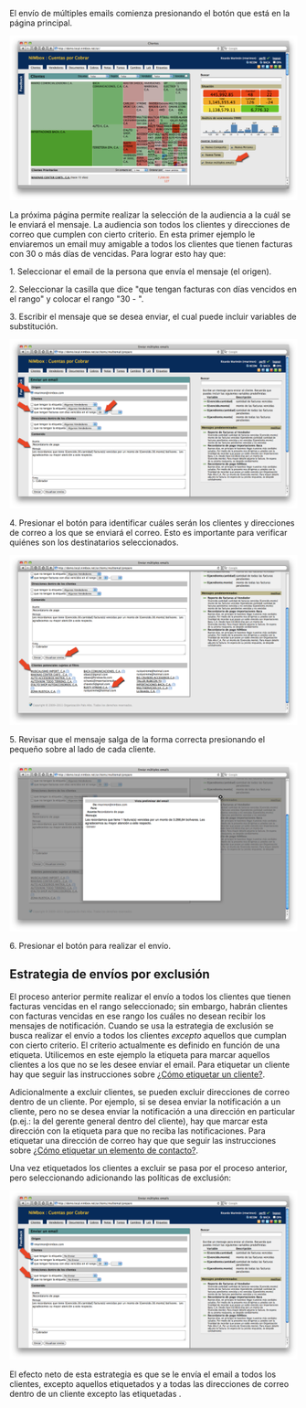 El envío de múltiples emails comienza presionando el botón  que está en
la página principal.

![ar-multimemail-1.png](ar-multimemail-1.png "ar-multimemail-1.png")

La próxima página permite realizar la selección de la audiencia a la
cuál se le enviará el mensaje. La audiencia son todos los clientes y
direcciones de correo que cumplen con cierto criterio. En esta primer
ejemplo le enviaremos un email muy amigable a todos los clientes que
tienen facturas con 30 o más días de vencidas. Para lograr esto hay que:

1\. Seleccionar el email de la persona que envía el mensaje (el origen).

2\. Seleccionar la casilla que dice "que tengan facturas con días
vencidos en el rango" y colocar el rango "30 - ".

3\. Escribir el mensaje que se desea enviar, el cual puede incluir
variables de substitución.

![ar-multimemail-2.png](ar-multimemail-2.png "ar-multimemail-2.png")

4\. Presionar el botón  para identificar cuáles serán los clientes y
direcciones de correo a los que se enviará el correo. Esto es importante
para verificar quiénes son los destinatarios seleccionados.

![ar-multimemail-3.png](ar-multimemail-3.png "ar-multimemail-3.png")

5\. Revisar que el mensaje salga de la forma correcta presionando el
pequeño sobre al lado de cada cliente.

![ar-multimemail-4.png](ar-multimemail-4.png "ar-multimemail-4.png")

6\. Presionar el botón  para realizar el envío.

## Estrategia de envíos por exclusión

El proceso anterior permite realizar el envío a todos los clientes que
tienen facturas vencidas en el rango seleccionado; sin embargo, habrán
clientes con facturas vencidas en ese rango los cuáles no desean recibir
los mensajes de notificación. Cuando se usa la estrategia de exclusión
se busca realizar el envío a todos los clientes *excepto* aquellos que
cumplan con cierto criterio. El criterio actualmente es definido en
función de una etiqueta. Utilicemos en este ejemplo la etiqueta  para
marcar aquellos clientes a los que no se les desee enviar el email. Para
etiquetar un cliente hay que seguir las instrucciones sobre [¿Cómo
etiquetar un cliente?](¿Cómo_etiquetar_un_cliente? "wikilink").

Adicionalmente a excluir clientes, se pueden excluir direcciones de
correo dentro de un cliente. Por ejemplo, si se desea enviar la
notificación a un cliente, pero no se desea enviar la notificación a una
dirección en particular (p.ej.: la del gerente general dentro del
cliente), hay que marcar esta dirección con la etiqueta  para que no
reciba las notificaciones. Para etiquetar una dirección de correo hay
que que seguir las instrucciones sobre [¿Cómo etiquetar un elemento de
contacto?](¿Cómo_etiquetar_un_elemento_de_contacto? "wikilink").

Una vez etiquetados los clientes a excluir se pasa por el proceso
anterior, pero seleccionando adicionando las políticas de exclusión:

![ar-multimemail-5.png](ar-multimemail-5.png "ar-multimemail-5.png")

El efecto neto de esta estrategia es que se le envía el email a todos
los clientes, excepto aquellos etiquetados  y a todas las direcciones de
correo dentro de un cliente excepto las etiquetadas .
